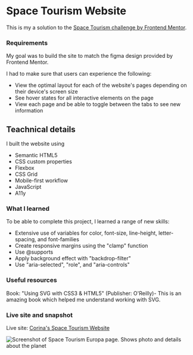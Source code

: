 # Space Tourism Website

This is my a solution to the [Space Tourism challenge by Frontend Mentor](https://www.frontendmentor.io/challenges/space-tourism-multipage-website-gRWj1URZ3). 


### Requirements
My  goal was to build the site to match the figma design provided by Frontend Mentor.

I had to make sure that users can experience the following:
- View the optimal layout for each of the website's pages depending on their device's screen size
- See hover states for all interactive elements on the page
- View each page and be able to toggle between the tabs to see new information

## Teachnical details

I built the website using
- Semantic HTML5
- CSS custom properties
- Flexbox
- CSS Grid
- Mobile-first workflow
- JavaScript
- A11y 


### What I learned
To be able to complete this project, I learned a range of new skills:
- Extensive use of variables for color, font-size, line-height, letter-spacing, and font-families
- Create responsive margins using the "clamp" function
- Use @supports
- Apply background effect with "backdrop-filter"
- Use "aria-selected", "role", and "aria-controls"

### Useful resources

Book: "Using SVG with CSS3 & HTML5" (Publisher: O'Reilly)- This is an amazing book which helped me understand working with SVG. 

### Live site and snapshot

Live site: [Corina's Space Tourism Website](https://corina-space-tourism.netlify.app/)
<br>

![Screenshot of Space Tourism Europa page. Shows photo and details about the planet](https://github.com/CorinaMurg/space-tourism-website/assets/115652409/a25bffac-4989-4bb8-8d8b-fa9529d56a48)

